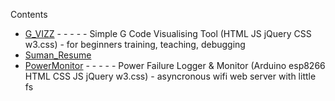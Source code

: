 Contents
- [G_VIZZ](https://external.ink?to=sman333.github.io/G_VIZZ) - - - - - Simple G Code Visualising Tool (HTML JS jQuery CSS w3.css) - for beginners training, teaching, debugging
- [Suman_Resume](https://external.ink?to=sman333.github.io/Suman_Resume.pdf)
- [PowerMonitor](https://external.ink?to=sman333.github.io/PowerMonitor) - - - - - Power Failure Logger & Monitor (Arduino esp8266 HTML CSS JS jQuery w3.css) - asyncronous wifi web server with little fs

<!-- - [Open in new tab](https://external.ink?to=sman333.github.io/) -->
